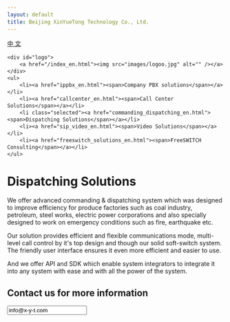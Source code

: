 ```yaml
---
layout: default
title: Beijing XinYueTong Technology Co., Ltd.
---
```


<div id="header_en">
    <div id="lang">
        <a href="/">中&nbsp;文</a>
    </div>

    <div id="logo">
        <a href="/index_en.html"><img src="images/logoo.jpg" alt="" /></a>
    </div>
    <ul>
        <li><a href="ippbx_en.html"><span>Company PBX solutions</span></a></li>
        <li><a href="callcenter_en.html"><span>Call Center Solutions</span></a></li>
        <li class="selected"><a href="commanding_dispatching_en.html"><span>Dispatching Solutions</span></a></li>
        <li><a href="sip_video_en.html"><span>Video Solutions</span></a></li>
        <li><a href="freeswitch_solutions_en.html"><span>FreeSWITCH Consulting</span></a></li>
    </ul>
</div>


<div id="body">
    <div class="about">
        <h1>Dispatching Solutions</h1>
        <div>
            <p>
		We offer advanced commanding & dispatching system which was designed to improve efficiency for produce factories such as coal industry, petroleum, steel works, electric power corporations and also specially designed to work on emergency conditions such as fire, earthquake etc.
            </p>
            <p>
		Our solution provides efficient and flexible communications mode, multi-level call control by it's top design and though our solid soft-switch system. The friendly user interface ensures it even more efficient and easier to use.
            </p>
            <p>
		And we offer API and SDK which enable system integrators to integrate it into any system with ease and with all the power of the system.
            </p>
        </div>
        <div>
            <h2>Contact us for more information</h2>
            <p><input readonly value="info@x-y-t.com"></input></p>
        </div>
    </div>
</div>
